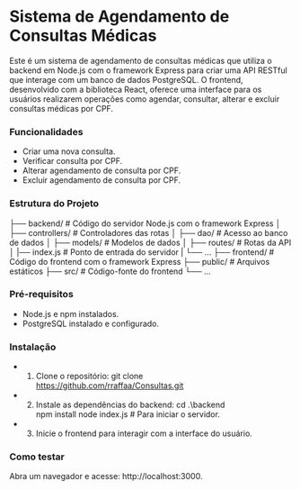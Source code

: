 # Sistema de Agendamento de Consultas Médicas

Este é um sistema de agendamento de consultas médicas que utiliza o backend em Node.js com o framework Express para criar uma API RESTful que interage com um banco de dados PostgreSQL. O frontend, desenvolvido com a biblioteca React, oferece uma interface para os usuários realizarem operações como agendar, consultar, alterar e excluir consultas médicas por CPF.

### Funcionalidades
- Criar uma nova consulta.
- Verificar consulta por CPF.
- Alterar agendamento de consulta por CPF.
- Excluir agendamento de consulta por CPF.

### Estrutura do Projeto
├── backend/             # Código do servidor Node.js com o framework Express
│   ├── controllers/     # Controladores das rotas
│   ├── dao/             # Acesso ao banco de dados
│   ├── models/          # Modelos de dados
│   ├── routes/          # Rotas da API
│   |── index.js         # Ponto de entrada do servidor
|   └── ...
├── frontend/            # Código do frontend com o framework Express
    ├── public/          # Arquivos estáticos
    ├── src/             # Código-fonte do frontend
    └── ...

### Pré-requisitos
- Node.js e npm instalados.
- PostgreSQL instalado e configurado.

### Instalação
- 1. Clone o repositório:
git clone https://github.com/rraffaa/Consultas.git

- 2. Instale as dependências do backend:
cd .\backend\
npm install
node index.js # Para iniciar o servidor.

- 3. Inicie o frontend para interagir com a interface do usuário.

### Como testar

Abra um navegador e acesse: http://localhost:3000.